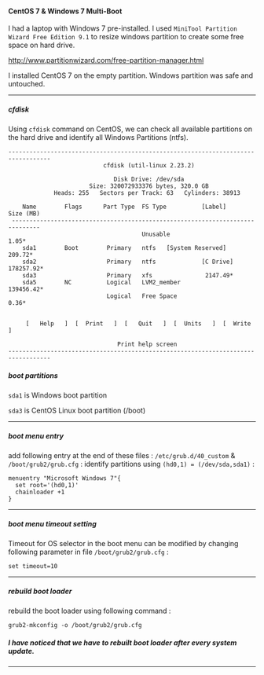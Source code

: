 #### CentOS 7 & Windows 7 Multi-Boot

I had a laptop with Windows 7 pre-installed. I used `MiniTool Partition Wizard Free Edition 9.1` to resize windows partition to create some free space on hard drive.

http://www.partitionwizard.com/free-partition-manager.html

I installed CentOS 7 on the empty partition. Windows partition was safe and untouched.

---

##### cfdisk

Using `cfdisk` command on CentOS, we can check all available partitions on the hard drive and identify all Windows Partitions (ntfs).

```
----------------------------------------------------------------------------------
                           cfdisk (util-linux 2.23.2)

                              Disk Drive: /dev/sda
                       Size: 320072933376 bytes, 320.0 GB
             Heads: 255   Sectors per Track: 63   Cylinders: 38913

    Name        Flags	   Part Type  FS Type          [Label]        Size (MB)
 ------------------------------------------------------------------------------
                                      Unusable                             1.05*
    sda1        Boot        Primary   ntfs	 [System Reserved]	 209.72*
    sda2                    Primary   ntfs             [C Drive]      178257.92*
    sda3                    Primary   xfs				2147.49*
    sda5        NC          Logical   LVM2_member                     139456.42*
                            Logical   Free Space                           0.36*


     [   Help   ]  [  Print   ]  [   Quit   ]  [  Units   ]  [  Write   ]

                               Print help screen
----------------------------------------------------------------------------------
```

##### boot partitions

`sda1` is Windows boot partition

`sda3` is CentOS Linux boot partition (/boot)

---

##### boot menu entry

add following entry at the end of these files : `/etc/grub.d/40_custom` & `/boot/grub2/grub.cfg` : identify partitions using `(hd0,1) = (/dev/sda,sda1)` :

```
menuentry "Microsoft Windows 7"{
  set root='(hd0,1)'
  chainloader +1
}
```

---

##### boot menu timeout setting

Timeout for OS selector in the boot menu can be modified by changing following parameter in file `/boot/grub2/grub.cfg` :

`set timeout=10`

---

##### rebuild boot loader

rebuild the boot loader using following command :

`grub2-mkconfig -o /boot/grub2/grub.cfg`

##### I have noticed that we have to rebuilt boot loader after every system update.

---
